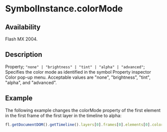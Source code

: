 # SymbolInstance.colorMode

## Availability

Flash MX 2004.

## Description

Property; `"none" | "brightness" | "tint" | "alpha" | "advanced"`; Specifies the color mode as identified in the symbol Property inspector Color pop-up menu. Acceptable values are "none", "brightness", "tint", "alpha", and "advanced".

## Example

The following example changes the colorMode property of the first element in the first frame of the first layer in the timeline to alpha:

```javascript
fl.getDocumentDOM().getTimeline().layers[0].frames[0].elements[0].colorMode = "alpha";
```
